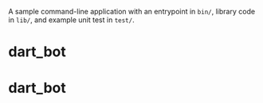 A sample command-line application with an entrypoint in `bin/`, library code
in `lib/`, and example unit test in `test/`.
# dart_bot
# dart_bot
